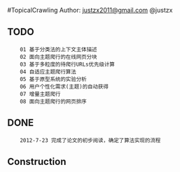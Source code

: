 #TopicalCrawling 
         Author: justzx2011@gmail.com  @justzx

TODO
--------------
        01 基于分类法的上下文主体描述
        02 面向主题爬行的在线网页分块   
        03 基于多粒度的待爬行URLs优先级计算   
        04 自适应主题爬行算法
        05 基于原型系统的实验分析  
        06 用户个性化需求(主题)的自动获得
        07 增量主题爬行
        08 面向主题爬行的网页排序
DONE
-----  
        2012-7-23 完成了论文的初步阅读，确定了算法实现的流程
Construction
----
